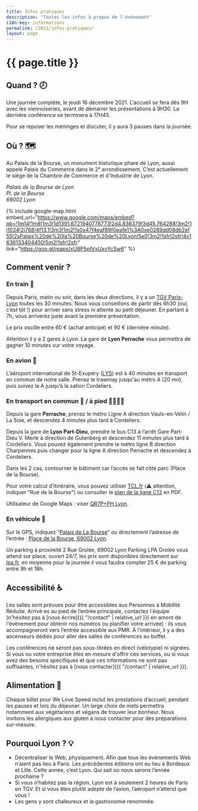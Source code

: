 ```yaml
---
title: Infos pratiques
description: "Toutes les infos à propos de l'événement"
i18n-key: informations
permalink: /2021/infos-pratiques/
layout: page
---
```


# {{ page.title }}

## Quand ? <span aria-hidden>🕗</span>

Une journée complète, le jeudi 16 décembre 2021. L’accueil se fera dès 9H avec les viennoiseries, avant de démarrer les présentations à 9H30. La dernière conférence se terminera à 17H45.

Pour se reposer les méninges et discuter, il y aura 3 pauses dans la journée.

## Où ? <span aria-hidden>🗺️</span>

Au Palais de la Bourse, un monument historique phare de Lyon, aussi appelé Palais du Commerce dans le 2ᵉ arrondissement. C’est actuellement le siège de la Chambre de Commerce et d'Industrie de Lyon.

<address>
  Palais de la Bourse de Lyon<br>
  Pl. de la Bourse<br>
  69002 Lyon
</address>

{% include google-map.html embed_url="https://www.google.com/maps/embed?pb=!1m14!1m8!1m3!1d1391.6721940778773!2d4.836379!3d45.764288!3m2!1i1024!2i768!4f13.1!3m3!1m2!1s0x47f4eaf89f0eafe1%3A0xe0289dd08db2ef55!2sPalais%20de%20la%20Bourse%20de%20Lyon!5e0!3m2!1sfr!2sfr!4v1636133404450!5m2!1sfr!2sfr" link="https://goo.gl/maps/xU8P5ptVxUxvYcSw6" %}

## Comment venir ?

### En train <span aria-hidden>🚄</span>

Depuis Paris, matin ou soir, dans les deux directions, il y a un [TGV Paris-Lyon](https://www.trainline.fr/search/paris/lyon/2021-12-16-06:00/2021-12-16-18:00) toutes les 30 minutes. Nous vous conseillons de partir dès 6h30 (oui, c’est tôt !) pour arriver sans stress ni attente au petit déjeuner. En partant à 7h, vous arriverez juste avant la première présentation.

Le prix oscille entre 60 € (achat anticipé) et 90 € (dernière minute).

Attention il y a 2 gares à Lyon. La gare de **Lyon Perrache** vous permettra de gagner 10 minutes sur votre voyage.

### En avion <span aria-hidden>🛬</span>

L’aéroport international de St-Exupéry ([LYS](https://www.lyonaeroports.com/)) est à 40 minutes en transport en commun de notre salle. Prenez le trawmay jusqu'au métro A (20 mn), puis suivez la A jusqu’à la sation Cordeliers.

### En transport en commun <span aria-hidden>🚋</span> / à pied <span aria-hidden>🚶‍♂️🚶‍♀️</span>

Depuis la gare **Perrache**, prenez le métro Ligne A direction Vaulx-en-Velin / La Soie, et descendez 4 minutes plus tard à Cordeliers.

Depuis la gare de **Lyon Part-Dieu**, prendre le bus C13 à l’arrêt Gare Part-Dieu V. Merle à direction de Gutenberg et descendez 11 minutes plus tard à Cordeliers. Vous pouvez également prendre le métro ligne B direction Charpennes puis changer pour la ligne A direction Perrache et descendez à Cordeliers.

Dans les 2 cas, contourner le bâtiment car l’accès se fait côté parc (Place de la Bourse).

Pour votre calcul d’itinéraire, vous pouvez utiliser [TCL.fr](https://www.tcl.fr/itineraires) (<span aria-hidden>⚠️</span> attention, indiquer "Rue de la Bourse") ou consulter le [plan de la ligne C13](https://www.tcl.fr/lignes/ligne-majeure-c13) en PDF.

Utilisateur de Google Maps : viser [QR7P+PH Lyon](https://www.google.com/maps/place/Networking+day/@45.7641224,4.8360377,19z/data=!4m5!3m4!1s0x47f4eb96cac90623:0x50f1f2eed592b9d9!8m2!3d45.7642847!4d4.8365436).

### En véhicule <span aria-hidden>🚗</span>

Sur le GPS, indiquez “[Palais de La Bourse](https://goo.gl/maps/ycX9P3GUgZdMwBvL8)” ou directement l’adresse de l’entrée : [Place de la Bourse, 69002 Lyon](https://goo.gl/maps/ycX9P3GUgZdMwBvL8).

Un parking à proximité 2 Rue Grolée, 69002 Lyon Parking LPA Grolée vous attend sur place, ouvert 24/7, les prix sont disponibles directement sur [lpa.fr](https://parking.lpa.fr/parkings/grolee/#informations), en moyenne pour la journée il vous faudra compter 25 € de parking entre 9h et 18h.

## Accessibilité <span aria-hidden>♿️</span>

Les salles sont prévues pour être accessibles aux Personnes à Mobilité Réduite. Arrivé·es au pied de l’entrée principale, contactez l'équipe (n'hésitez pas à [nous écrire]({{ "/contact" | relative_url }}) en amont de l'événement pour obtenir nos numéros ou planifier votre arrivée) : ils vous accompagneront vers l’entrée accessible aux PMR. À l’intérieur, il y a des ascenseurs dédiés pour aller des salles de conférences au buffet.

Les conférences ne seront pas sous-titrées en direct (vélotypie) ni signées. Si vous ou votre entreprise êtes en mesure d'offrir ces services, ou si vous avez des besoins spécifiques et que ces informations ne sont pas suffisantes, n'hésitez pas à [nous contacter]({{ "/contact" | relative_url }}).

## Alimentation <span aria-hidden>🥘</span>

Chaque billet pour We Love Speed inclut les prestations d’accueil, pendant les pauses et lors du déjeuner. Un large choix de mets permettra notamment aux végétariens et végans de trouver leur bonheur. Nous invitons les allergiques aux gluten à nous contacter pour des préparations sur-mesure.

## Pourquoi Lyon ? <span aria-hidden>💡</span>

- Décentraliser le Web, physiquement. Afin que tous les événements Web n’aient pas lieu à Paris. Les précédentes éditions ont eu lieu à Bordeaux et Lille. Cette année, c’est Lyon. Qui sait où nous serons l’année prochaine ?
- Si vous n’habitez pas la région, Lyon est à seulement 2 heures de Paris en TGV. Et si vous êtes plutôt adepte de l’avion, l’aéroport n’attend que vous !
- Les gens y sont chaleureux et la gastronomie renommée.

